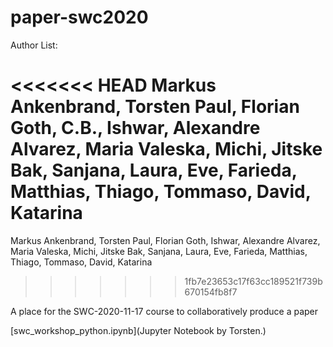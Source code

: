 # paper-swc2020

Author List:

<<<<<<< HEAD
Markus Ankenbrand, Torsten Paul, Florian Goth, C.B., Ishwar, Alexandre Alvarez, Maria Valeska, Michi, Jitske Bak, Sanjana, Laura, Eve, Farieda, Matthias, Thiago, Tommaso, David, Katarina
=======
Markus Ankenbrand, Torsten Paul, Florian Goth, Ishwar, Alexandre Alvarez, Maria Valeska, Michi, Jitske Bak, Sanjana, Laura, Eve, Farieda, Matthias, Thiago, Tommaso, David, Katarina
>>>>>>> 1fb7e23653c17f63cc189521f739b670154fb8f7


A place for the SWC-2020-11-17 course to collaboratively produce a paper

[swc_workshop_python.ipynb](Jupyter Notebook by Torsten.)

